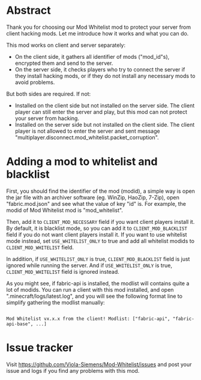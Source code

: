 # Abstract

Thank you for choosing our Mod Whitelist mod to protect your server from client hacking mods. Let me introduce how it works and what you can do.

This mod works on client and server separately:

- On the client side, it gathers all identifier of mods ("mod_id"s), encrypted them and send to the server.
- On the server side, it checks players who try to connect the server if they install hacking mods, or if they do not install any necessary mods to avoid problems.

But both sides are required. If not:

- Installed on the client side but not installed on the server side. The client player can still enter the server and play, but this mod can not protect your server from hacking.
- Installed on the server side but not installed on the client side. The client player is not allowed to enter the server and sent message "multiplayer.disconnect.mod_whitelist.packet_corruption".

# Adding a mod to whitelist and blacklist

First, you should find the identifier of the mod (modid), a simple way is open the jar file with an archiver software (eg. WinZip, HaoZip, 7-Zip), open "fabric.mod.json" and see what the value of key "id" is. For example, the modid of Mod Whitelist mod is "mod_whitelist".

Then, add it to `CLIENT_MOD_NECESSARY` field if you want client players install it. By default, it is blacklist mode, so you can add it to `CLIENT_MOD_BLACKLIST` field if you do not want client players install it. If you want to use whitelist mode instead, set `USE_WHITELIST_ONLY` to true and add all whitelist modids to `CLIENT_MOD_WHITELIST` field.

In addition, if `USE_WHITELIST_ONLY` is true, `CLIENT_MOD_BLACKLIST` field is just ignored while running the server. And if `USE_WHITELIST_ONLY` is true, `CLIENT_MOD_WHITELIST` field is ignored instead.

As you might see, if fabric-api is installed, the modlist will contains quite a lot of modids. You can run a client with this mod installed, and open ".minecraft/logs/latest.log", and you will see the following format line to simplify gathering the modlist manually:

```

Mod Whitelist vx.x.x from the client! Modlist: ["fabric-api", "fabric-api-base", ...]

```

# Issue tracker

Visit https://github.com/Viola-Siemens/Mod-Whitelist/issues and post your issue and logs if you find any problems with this mod.
